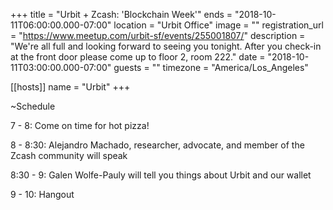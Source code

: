 +++
title = "Urbit + Zcash: 'Blockchain Week'"
ends = "2018-10-11T06:00:00.000-07:00"
location = "Urbit Office"
image = ""
registration_url = "https://www.meetup.com/urbit-sf/events/255001807/"
description = "We're all full and looking forward to seeing you tonight. After you check-in at the front door please come up to floor 2, room 222."
date = "2018-10-11T03:00:00.000-07:00"
guests = ""
timezone = "America/Los_Angeles"

[[hosts]]
name = "Urbit"
+++

~Schedule

7 - 8: Come on time for hot pizza!

8 - 8:30: Alejandro Machado, researcher, advocate, and member of the Zcash community will speak

8:30 - 9: Galen Wolfe-Pauly will tell you things about Urbit and our wallet

9 - 10: Hangout
